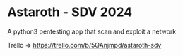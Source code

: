 # Astaroth - SDV 2024
A python3 pentesting app that scan and exploit a network

Trello => https://trello.com/b/5QAnjmpd/astaroth-sdv

